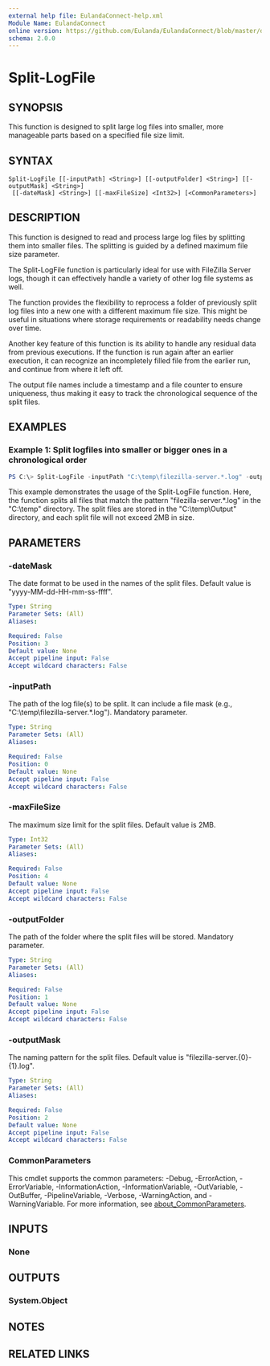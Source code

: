```yaml
---
external help file: EulandaConnect-help.xml
Module Name: EulandaConnect
online version: https://github.com/Eulanda/EulandaConnect/blob/master/docs/Split-LogFile.md
schema: 2.0.0
---
```


# Split-LogFile

## SYNOPSIS
This function is designed to split large log files into smaller, more manageable parts based on a specified file size limit.

## SYNTAX

```
Split-LogFile [[-inputPath] <String>] [[-outputFolder] <String>] [[-outputMask] <String>]
 [[-dateMask] <String>] [[-maxFileSize] <Int32>] [<CommonParameters>]
```

## DESCRIPTION
This function is designed to read and process large log files by splitting them into smaller files. The splitting is guided by a defined maximum file size parameter. 

The Split-LogFile function is particularly ideal for use with FileZilla Server logs, though it can effectively handle a variety of other log file systems as well. 

The function provides the flexibility to reprocess a folder of previously split log files into a new one with a different maximum file size. This might be useful in situations where storage requirements or readability needs change over time. 

Another key feature of this function is its ability to handle any residual data from previous executions. If the function is run again after an earlier execution, it can recognize an incompletely filled file from the earlier run, and continue from where it left off.

The output file names include a timestamp and a file counter to ensure uniqueness, thus making it easy to track the chronological sequence of the split files.

## EXAMPLES

### Example 1: Split logfiles into smaller or bigger ones in a chronological order
```powershell
PS C:\> Split-LogFile -inputPath "C:\temp\filezilla-server.*.log" -outputFolder "C:\temp\Output" -maxFileSize 2MB
```

This example demonstrates the usage of the Split-LogFile function. Here, the function splits all files that match the pattern "filezilla-server.*.log" in the "C:\temp" directory. The split files are stored in the "C:\temp\Output" directory, and each split file will not exceed 2MB in size. 

## PARAMETERS

### -dateMask
The date format to be used in the names of the split files. Default value is "yyyy-MM-dd-HH-mm-ss-ffff".

```yaml
Type: String
Parameter Sets: (All)
Aliases:

Required: False
Position: 3
Default value: None
Accept pipeline input: False
Accept wildcard characters: False
```

### -inputPath
The path of the log file(s) to be split. It can include a file mask (e.g., "C:\temp\filezilla-server.*.log"). Mandatory parameter.

```yaml
Type: String
Parameter Sets: (All)
Aliases:

Required: False
Position: 0
Default value: None
Accept pipeline input: False
Accept wildcard characters: False
```

### -maxFileSize
The maximum size limit for the split files. Default value is 2MB.

```yaml
Type: Int32
Parameter Sets: (All)
Aliases:

Required: False
Position: 4
Default value: None
Accept pipeline input: False
Accept wildcard characters: False
```

### -outputFolder
The path of the folder where the split files will be stored. Mandatory parameter.

```yaml
Type: String
Parameter Sets: (All)
Aliases:

Required: False
Position: 1
Default value: None
Accept pipeline input: False
Accept wildcard characters: False
```

### -outputMask
The naming pattern for the split files. Default value is "filezilla-server.{0}-{1}.log".

```yaml
Type: String
Parameter Sets: (All)
Aliases:

Required: False
Position: 2
Default value: None
Accept pipeline input: False
Accept wildcard characters: False
```

### CommonParameters
This cmdlet supports the common parameters: -Debug, -ErrorAction, -ErrorVariable, -InformationAction, -InformationVariable, -OutVariable, -OutBuffer, -PipelineVariable, -Verbose, -WarningAction, and -WarningVariable. For more information, see [about_CommonParameters](http://go.microsoft.com/fwlink/?LinkID=113216).

## INPUTS

### None

## OUTPUTS

### System.Object
## NOTES

## RELATED LINKS
